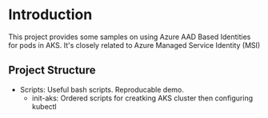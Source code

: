 # Introduction 

This project provides some samples on using Azure AAD Based Identities for pods in AKS. It's closely related to Azure Managed Service Identity (MSI)

## Project Structure

* Scripts: Useful bash scripts. Reproducable demo.
    * init-aks: Ordered scripts for creatking AKS cluster then configuring kubectl 

